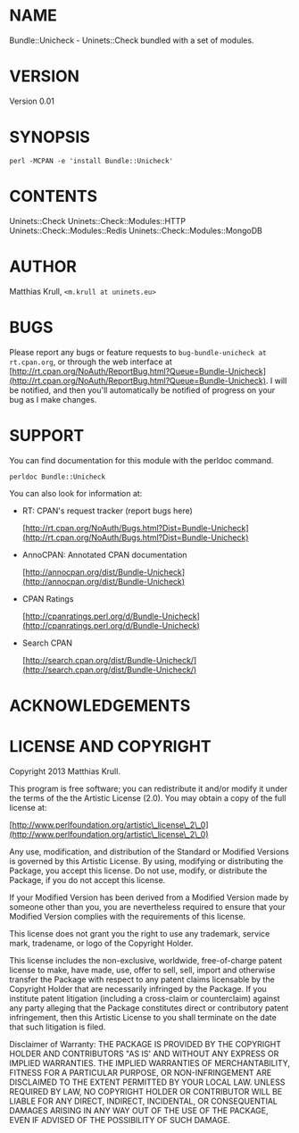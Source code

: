 # NAME

Bundle::Unicheck - Uninets::Check bundled with a set of modules.

# VERSION

Version 0.01

# SYNOPSIS

`perl -MCPAN -e 'install Bundle::Unicheck'`

# CONTENTS

Uninets::Check
Uninets::Check::Modules::HTTP
Uninets::Check::Modules::Redis
Uninets::Check::Modules::MongoDB

# AUTHOR

Matthias Krull, `<m.krull at uninets.eu>`

# BUGS

Please report any bugs or feature requests to `bug-bundle-unicheck at rt.cpan.org`, or through
the web interface at [http://rt.cpan.org/NoAuth/ReportBug.html?Queue=Bundle-Unicheck](http://rt.cpan.org/NoAuth/ReportBug.html?Queue=Bundle-Unicheck).  I will be notified, and then you'll
automatically be notified of progress on your bug as I make changes.







# SUPPORT

You can find documentation for this module with the perldoc command.

    perldoc Bundle::Unicheck



You can also look for information at:

- RT: CPAN's request tracker (report bugs here)

    [http://rt.cpan.org/NoAuth/Bugs.html?Dist=Bundle-Unicheck](http://rt.cpan.org/NoAuth/Bugs.html?Dist=Bundle-Unicheck)

- AnnoCPAN: Annotated CPAN documentation

    [http://annocpan.org/dist/Bundle-Unicheck](http://annocpan.org/dist/Bundle-Unicheck)

- CPAN Ratings

    [http://cpanratings.perl.org/d/Bundle-Unicheck](http://cpanratings.perl.org/d/Bundle-Unicheck)

- Search CPAN

    [http://search.cpan.org/dist/Bundle-Unicheck/](http://search.cpan.org/dist/Bundle-Unicheck/)



# ACKNOWLEDGEMENTS



# LICENSE AND COPYRIGHT

Copyright 2013 Matthias Krull.

This program is free software; you can redistribute it and/or modify it
under the terms of the the Artistic License (2.0). You may obtain a
copy of the full license at:

[http://www.perlfoundation.org/artistic\_license\_2\_0](http://www.perlfoundation.org/artistic\_license\_2\_0)

Any use, modification, and distribution of the Standard or Modified
Versions is governed by this Artistic License. By using, modifying or
distributing the Package, you accept this license. Do not use, modify,
or distribute the Package, if you do not accept this license.

If your Modified Version has been derived from a Modified Version made
by someone other than you, you are nevertheless required to ensure that
your Modified Version complies with the requirements of this license.

This license does not grant you the right to use any trademark, service
mark, tradename, or logo of the Copyright Holder.

This license includes the non-exclusive, worldwide, free-of-charge
patent license to make, have made, use, offer to sell, sell, import and
otherwise transfer the Package with respect to any patent claims
licensable by the Copyright Holder that are necessarily infringed by the
Package. If you institute patent litigation (including a cross-claim or
counterclaim) against any party alleging that the Package constitutes
direct or contributory patent infringement, then this Artistic License
to you shall terminate on the date that such litigation is filed.

Disclaimer of Warranty: THE PACKAGE IS PROVIDED BY THE COPYRIGHT HOLDER
AND CONTRIBUTORS "AS IS' AND WITHOUT ANY EXPRESS OR IMPLIED WARRANTIES.
THE IMPLIED WARRANTIES OF MERCHANTABILITY, FITNESS FOR A PARTICULAR
PURPOSE, OR NON-INFRINGEMENT ARE DISCLAIMED TO THE EXTENT PERMITTED BY
YOUR LOCAL LAW. UNLESS REQUIRED BY LAW, NO COPYRIGHT HOLDER OR
CONTRIBUTOR WILL BE LIABLE FOR ANY DIRECT, INDIRECT, INCIDENTAL, OR
CONSEQUENTIAL DAMAGES ARISING IN ANY WAY OUT OF THE USE OF THE PACKAGE,
EVEN IF ADVISED OF THE POSSIBILITY OF SUCH DAMAGE.


